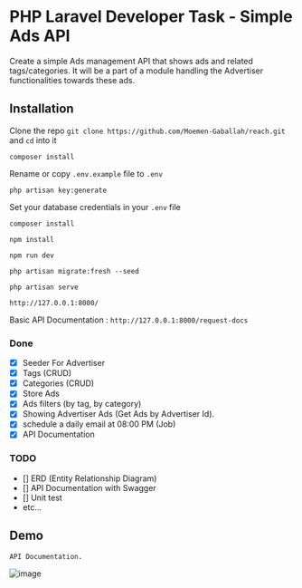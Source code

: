 # PHP Laravel Developer Task - Simple Ads API

Create a simple Ads management API that shows ads and related tags/categories. It will be a part of a module handling the Advertiser
functionalities towards these ads.


## Installation

Clone the repo `git clone https://github.com/Moemen-Gaballah/reach.git` and `cd` into it

`composer install`

Rename or copy `.env.example` file to `.env`

`php artisan key:generate`

Set your database credentials in your `.env` file


`composer install`

`npm install`

`npm run dev`

`php artisan migrate:fresh --seed`

`php artisan serve`

`http://127.0.0.1:8000/`

Basic API Documentation : `http://127.0.0.1:8000/request-docs`

### Done

- [x] Seeder For Advertiser
- [x] Tags (CRUD)
- [x] Categories (CRUD)
- [x] Store Ads
- [x] Ads filters (by tag, by category)
- [x] Showing Advertiser Ads (Get Ads by Advertiser Id).
- [x] schedule a daily email at 08:00 PM (Job)
- [x] API Documentation

### TODO
- [] ERD (Entity Relationship Diagram)
- [] API Documentation with Swagger
- [] Unit test
- etc...


## Demo

`API Documentation.`

![image](https://raw.githubusercontent.com/Moemen-Gaballah/zarcony-task/main/public/demo/admin%20-%20all%20users.png)

